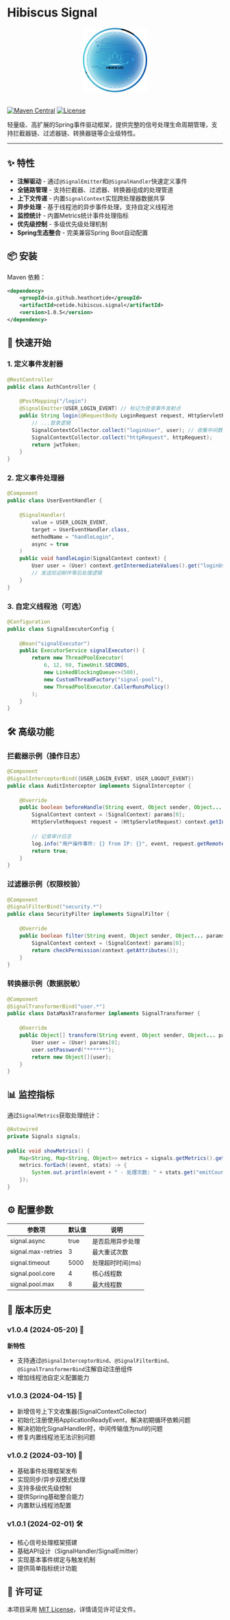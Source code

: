 # Hibiscus Signal

<p align="center">
    <img src=".README/logo.jpg" alt="Hibiscus Logo" width="150" height="150">
    <br>      
    <br>
</p>

[![Maven Central](https://img.shields.io/maven-central/v/io.github.heathcetide/cetide.hibiscus.signal)](https://central.sonatype.com/artifact/io.github.heathcetide/cetide.hibiscus.signal)
[![License](https://img.shields.io/badge/license-MIT-blue.svg)](LICENSE)

轻量级、高扩展的Spring事件驱动框架，提供完整的信号处理生命周期管理，支持拦截器链、过滤器链、转换器链等企业级特性。

-----------------------------------------------------------------------------------------------

## ✨ 特性

- **注解驱动** - 通过`@SignalEmitter`和`@SignalHandler`快速定义事件
- **全链路管理** - 支持拦截器、过滤器、转换器组成的处理管道
- **上下文传递** - 内置`SignalContext`实现跨处理器数据共享
- **异步处理** - 基于线程池的异步事件处理，支持自定义线程池
- **监控统计** - 内置Metrics统计事件处理指标
- **优先级控制** - 多级优先级处理机制
- **Spring生态整合** - 完美兼容Spring Boot自动配置

## 📦 安装

Maven 依赖：
```xml
<dependency>
    <groupId>io.github.heathcetide</groupId>
    <artifactId>cetide.hibiscus.signal</artifactId>
    <version>1.0.5</version>
</dependency>
```

## 🚀 快速开始

### 1. 定义事件发射器
```java
@RestController
public class AuthController {

    @PostMapping("/login")
    @SignalEmitter(USER_LOGIN_EVENT) // 标记为登录事件发射点
    public String login(@RequestBody LoginRequest request, HttpServletRequest httpRequest) {
        // ...登录逻辑
        SignalContextCollector.collect("loginUser", user); // 收集中间数据
        SignalContextCollector.collect("httpRequest", httpRequest);
        return jwtToken;
    }
}
```

### 2. 定义事件处理器
```java
@Component
public class UserEventHandler {
    
    @SignalHandler(
        value = USER_LOGIN_EVENT,
        target = UserEventHandler.class,
        methodName = "handleLogin",
        async = true
    )
    public void handleLogin(SignalContext context) {
        User user = (User) context.getIntermediateValues().get("loginUser");
        // 发送欢迎邮件等后处理逻辑
    }
}
```

### 3. 自定义线程池（可选）
```java
@Configuration
public class SignalExecutorConfig {

    @Bean("signalExecutor")
    public ExecutorService signalExecutor() {
        return new ThreadPoolExecutor(
            6, 12, 60, TimeUnit.SECONDS,
            new LinkedBlockingQueue<>(500),
            new CustomThreadFactory("signal-pool"),
            new ThreadPoolExecutor.CallerRunsPolicy()
        );
    }
}
```

## 🛠️ 高级功能

### 拦截器示例（操作日志）
```java
@Component
@SignalInterceptorBind({USER_LOGIN_EVENT, USER_LOGOUT_EVENT})
public class AuditInterceptor implements SignalInterceptor {

    @Override
    public boolean beforeHandle(String event, Object sender, Object... params) {
        SignalContext context = (SignalContext) params[0];
        HttpServletRequest request = (HttpServletRequest) context.getIntermediateValues().get("httpRequest");
        
        // 记录审计日志
        log.info("用户操作事件: {} from IP: {}", event, request.getRemoteAddr());
        return true;
    }
}
```

### 过滤器示例（权限校验）
```java
@Component
@SignalFilterBind("security.*")
public class SecurityFilter implements SignalFilter {

    @Override
    public boolean filter(String event, Object sender, Object... params) {
        SignalContext context = (SignalContext) params[0];
        return checkPermission(context.getAttributes());
    }
}
```

### 转换器示例（数据脱敏）
```java
@Component
@SignalTransformerBind("user.*")
public class DataMaskTransformer implements SignalTransformer {

    @Override
    public Object[] transform(String event, Object sender, Object... params) {
        User user = (User) params[0];
        user.setPassword("******");
        return new Object[]{user};
    }
}
```

## 📊 监控指标
通过`SignalMetrics`获取处理统计：
```java
@Autowired
private Signals signals;

public void showMetrics() {
    Map<String, Map<String, Object>> metrics = signals.getMetrics().getAllMetrics();
    metrics.forEach((event, stats) -> {
        System.out.println(event + " - 处理次数: " + stats.get("emitCount"));
    });
}
```

## ⚙️ 配置参数

| 参数项               | 默认值     | 说明                     |
|---------------------|-----------|------------------------|
| signal.async        | true      | 是否启用异步处理          |
| signal.max-retries  | 3         | 最大重试次数             |
| signal.timeout      | 5000      | 处理超时时间(ms)         |
| signal.pool.core    | 4         | 核心线程数               |
| signal.pool.max     | 8         | 最大线程数               |


## 📜 版本历史

### v1.0.4 (2024-05-20) 🚀
**新特性**
- 支持通过`@SignalInterceptorBind`、`@SignalFilterBind`、`@SignalTransformerBind`注解自动注册组件
- 增加线程池自定义配置能力

### v1.0.3 (2024-04-15) 🔧
- 新增信号上下文收集器(SignalContextCollector)
- 初始化注册使用ApplicationReadyEvent，解决初期循环依赖问题
- 解决初始化SignalHandler时，中间传输值为null的问题
- 修复内置线程池无法识别问题

### v1.0.2 (2024-03-10) 🎯
- 基础事件处理框架发布
- 实现同步/异步双模式处理
- 支持多级优先级控制
- 提供Spring基础整合能力
- 内置默认线程池配置

### v1.0.1 (2024-02-01) 🛠
- 核心信号处理框架搭建
- 基础API设计（SignalHandler/SignalEmitter）
- 实现基本事件绑定与触发机制
- 提供简单指标统计功能


## 📄 许可证

本项目采用 [MIT License](LICENSE)，详情请见许可证文件。